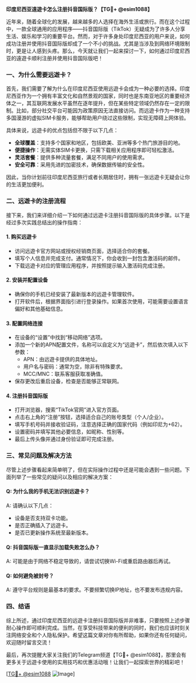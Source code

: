 **印度尼西亚遠遊卡怎么注册抖音国际版？【TG💪+ @esim1088】**

近年来，随着全球化的发展，越来越多的人选择在海外生活或旅行。而在这个过程中，一款全球通用的应用程序——抖音国际版（TikTok）无疑成为了许多人分享生活、娱乐和学习的重要平台。然而，对于许多身处印度尼西亚的用户来说，如何成功注册并使用抖音国际版却成了一个不小的挑战。尤其是当涉及到网络环境限制时，更是让人感到头疼。那么，今天就让我们一起来探讨一下，如何通过印度尼西亚的遠遊卡顺利注册并使用抖音国际版吧！

### **一、为什么需要远遊卡？**

首先，我们需要了解为什么在印度尼西亚使用远遊卡会成为一种必要的选择。印度尼西亚作为一个拥有丰富文化和自然景观的国家，同时也是东南亚地区的重要经济体之一，其互联网发展水平虽然在逐年提升，但在某些特定领域仍然存在一定的限制。比如，部分社交平台可能因为政策原因无法直接访问。而远遊卡作为一种支持多国漫游的虚拟SIM卡服务，能够帮助用户绕过这些限制，实现无障碍上网体验。

具体来说，远遊卡的优点包括但不限于以下几点：
- **全球覆盖**：支持多个国家和地区，包括欧美、亚洲等多个热门旅游目的地。
- **便捷操作**：无需实体SIM卡更换，只需下载相关应用程序即可轻松激活。
- **灵活套餐**：提供多种流量套餐，满足不同用户的使用需求。
- **安全可靠**：采用先进的加密技术，确保数据传输的安全性。

因此，当你计划前往印度尼西亚旅行或者长期居住时，拥有一张远遊卡无疑会让你的生活更加便利。

### **二、远遊卡的注册流程**

接下来，我们来详细介绍一下如何通过远遊卡注册抖音国际版的具体步骤。以下是经过多次实践总结出的操作指南：

#### **1. 购买远遊卡**
- 访问远遊卡官方网站或授权经销商页面，选择适合你的套餐。
- 填写个人信息并完成支付。通常情况下，你会收到一封包含激活码的邮件。
- 下载远遊卡对应的管理应用程序，并按照提示输入激活码完成注册。

#### **2. 安装并配置设备**
- 确保你的手机已经安装了最新版本的远遊卡管理软件。
- 打开软件后，根据界面指引进行登录操作。如果首次使用，可能需要设置语言偏好和其他基础信息。

#### **3. 配置网络连接**
- 在设备的“设置”中找到“移动网络”选项。
- 添加一个新的APN配置文件，名称可以自定义为“远遊卡”，然后依次填入以下参数：
  - APN：由远遊卡提供的具体地址。
  - 用户名与密码：通常为空，除非有特殊要求。
  - MCC/MNC：联系客服获取准确值。
- 保存更改后重启设备，检查是否能够正常联网。

#### **4. 注册抖音国际版**
- 打开浏览器，搜索“TikTok官网”进入官方页面。
- 点击右上角的“注册”按钮，选择适合自己的账号类型（个人/企业）。
- 填写手机号码并接收验证码，注意选择正确的国家代码（例如印尼为+62）。
- 设置密码并填写其他必要信息，如昵称、性别等。
- 最后上传头像并通过身份验证即可完成注册。

### **三、常见问题及解决方法**

尽管上述步骤看起来简单明了，但在实际操作过程中还是可能会遇到一些问题。下面列举了一些常见的疑问以及相应的解决方案：

#### **Q: 为什么我的手机无法识别远遊卡？**
A: 请确认以下几点：
- 设备是否支持双卡功能。
- 是否正确插入了远遊卡。
- 是否已更新操作系统至最新版本。

#### **Q: 抖音国际版一直显示加载失败怎么办？**
A: 可能是由于网络不稳定导致的，请尝试切换Wi-Fi或重启路由器后再试。

#### **Q: 如何避免被封号？**
A: 遵守平台规则是最基本的要求。不要频繁切换IP地址，也不要发布违规内容。

### **四、结语**

综上所述，通过印度尼西亚的远遊卡注册抖音国际版并非难事，只要按照上述步骤耐心操作即可顺利完成。当然，在享受科技带来的便利的同时，我们也应该时刻关注网络安全和个人隐私保护。希望这篇文章对你有所帮助，如果你还有任何疑问，欢迎随时留言交流！

最后，再次提醒大家关注我们的Telegram频道【TG💪+ @esim1088】，那里会有更多关于远遊卡使用的实用技巧和优惠活动哦！让我们一起探索世界的精彩吧！

[[TG💪+ @esim1088](https://t.me/s/esim1088) ![Image](https://i.postimg.cc/4NQfJmqS/Snipaste-2025-05-13-00-14-12.png)]